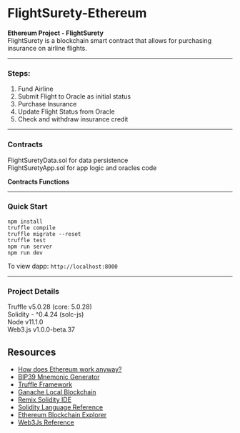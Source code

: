 # FlightSurety-Ethereum
**Ethereum Project - FlightSurety**  
FlightSurety is a blockchain smart contract that allows for purchasing insurance on airline flights.
****
### Steps:
1. Fund Airline
2. Submit Flight to Oracle as initial status
3. Purchase Insurance
4. Update Flight Status from Oracle
5. Check and withdraw insurance credit  
****
### Contracts 
FlightSuretyData.sol for data persistence  
FlightSuretyApp.sol for app logic and oracles code  
  
**Contracts Functions**  

****
### Quick Start
    npm install  
    truffle compile  
    truffle migrate --reset  
    truffle test  
    npm run server
    npm run dev  
      
To view dapp:
`http://localhost:8000`
****
### Project Details  
Truffle v5.0.28 (core: 5.0.28)  
Solidity - ^0.4.24 (solc-js)  
Node v11.1.0  
Web3.js v1.0.0-beta.37  

## Resources

* [How does Ethereum work anyway?](https://medium.com/@preethikasireddy/how-does-ethereum-work-anyway-22d1df506369)
* [BIP39 Mnemonic Generator](https://iancoleman.io/bip39/)
* [Truffle Framework](http://truffleframework.com/)
* [Ganache Local Blockchain](http://truffleframework.com/ganache/)
* [Remix Solidity IDE](https://remix.ethereum.org/)
* [Solidity Language Reference](http://solidity.readthedocs.io/en/v0.4.24/)
* [Ethereum Blockchain Explorer](https://etherscan.io/)
* [Web3Js Reference](https://github.com/ethereum/wiki/wiki/JavaScript-API)
